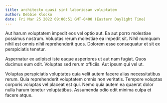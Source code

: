 ```yaml
---
title: architecto quasi sint laboriosam voluptatem
author: Debbie Klocko
date: Fri Mar 25 2022 09:00:51 GMT-0400 (Eastern Daylight Time)
---
```

Aut harum voluptatem impedit eos vel optio aut. Ea aut porro molestiae possimus nostrum. Voluptas rerum molestiae ea impedit sit. Nihil numquam nihil est omnis nihil reprehenderit quos. Dolorem esse consequatur et sit ex perspiciatis tenetur.

 Aspernatur ex adipisci iste eaque asperiores ut aut nam fugiat. Quos ducimus eum odit. Voluptas sed rerum officiis. Aut ipsum qui vel ut.

 Voluptas perspiciatis voluptates quia velit autem facere alias necessitatibus rerum. Quia reprehenderit voluptatem omnis non veritatis. Tempore voluptas corporis voluptas vel placeat est qui. Nemo quia autem ea quaerat dolor nulla harum tenetur voluptatibus. Assumenda odio odit minima culpa et facere atque.